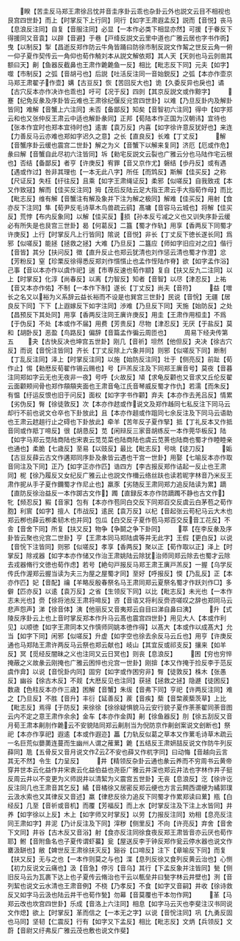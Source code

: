 <!-- { "loadSidebar": true } -->
　　睽【苦圭反马郑王肃徐吕忱并音圭序卦云乖也杂卦云外也説文云目不相视也艮宫四世卦】而上【时掌反下上行同】同行【如字王肃遐孟反】説而【音悦】丧马【息浪反注同】自复【音服注同】必显【一本作必类下相显亦然】可援【于眷反下得援同又音袁】以辟【音避】于巷【戸绛反説文云里中道也广雅云居也字书作衖】曳【以制反】掣【昌逝反郑作防云牛角皆踊曰防徐市制反説文作觢之世反云角一俯一仰子夏作契传云一角仰也荀作觭刘本从説文解依郑】其人天【天剠也马云剠凿其额曰天】劓【鱼器反截鼻也王肃作臲臲鱼一反】相比【毗志反下同】元夫【如字】噬【市制反】之弧【音胡弓也】后説【吐活反注同一音始鋭反】之弧【本亦作壶京马郑王肃翟子作壶】媾【古豆反】恢【苦回反大也】诡【久委反异也戾也】谲【古穴反本亦作决诈也乖也】吁可【况于反】四剠【其京反説文或作黥字】
　　蹇【纪免反彖及序卦皆云难也王肃徐纪偃反兊宫四世卦】以难【乃旦反卦内及解卦皆同】难解【音蟹上六注同】未否【备鄙反】知矣【音智初六注同】得中【如字郑云和也又张仲反王肃云中适也解卦彖同】正邦【荀陆本作正国为汉朝讳】宜待也【张本作宜时也郑本宜待时也】逺害【袁万反】内喜【如字徐许意反犹好也】来连【力善反马云亦难也郑如字迟久之意】之长【直良反】长难【丁丈反】
　　解【音蟹序卦云缓也震宫二世卦】解之为义【音蟹下以解来复同】济厄【厄或作危】彖曰解【音蟹自此尽初六注皆同】坼【勑宅反説文云裂也广雅云分也马陆作宅云根也】否结【备鄙反】者亨【许庚反】宥罪【音又京作尤】磐结【歩丹反】或有遇【遇或作过】咎非其理也【一本无此八字】所任【而鸩反】斯解【佳买反】之称【尺证反】失枉【纡往反】且乘【如字王肃绳证反】柔邪【似嗟反】自我致戎【本又作致冦】解而【佳买反注同】拇【茂后反陆云足大指王肃云手大指荀作母】而比【毗志反】维有解【音蟹注有解及象并下注为解之极同】解难【佳买反】用射【食亦反下注同】隼【荀尹反毛诗草木鸟兽疏云鹞】髙墉【音容马云城也】将解【佳买反】荒悖【布内反象同】以解【佳买反】损【孙本反亏减之义也又训失序卦云缓必有所失是也艮宫三世卦】曷【何葛反】二簋【蜀才作轨】用享【香两反下同蜀才许庚反】上行【时掌反凡上行皆同】隂说【音悦】非长【丁丈反下徳长遂长同】爲邪【似嗟反】能拯【拯救之拯】大难【乃旦反】二簋应【师如字旧应对之应】偕行【音皆】其分【扶问反】徴【直升反止也郑云犹清也刘作惩云清也蜀才作澄】忿【芳粉反】窒【珍栗反徐得悉反郑刘作懫懫止也孟作恎陆作脊】欲【如字孟作浴】己事【音以本亦作以虞作祀】遄【市専反速也荀作颛】复自【扶又反九二注同】以上【时掌反】化淳【尚春反】以离【力智反】知者【音智】以尽【津忍反】上祐【音又本亦作佑】不制【一本作下制】遂长【丁丈反】尚夫【音符】
　　益【増长之名又以裕为义系辞云益长裕而不设是也巽宫三世卦】民说【音恱】无疆【居良反下同】下下【上遐嫁反下如字注同】渉难【乃旦反下同】天施【始防反】之处【昌预反下其处同】用享【香两反注同王廙许庚反】用圭【王肃作用桓圭】不爲【于伪反】不处【本或作不届】用费【芳贵反】尽物【津忍反】无厌【于盐反】莫和【胡卧反】恶盈【鸟路反】偏辞【音篇孟作徧云周匝也】
　　周易下经夬传第五
　　夬【古快反决也坤宫五世卦】刚几【音祈】坦然【他但反】夬决【徐古穴反】而说【音恱注皆同】齐长【丁丈反除上六象并同】则邪【似嗟反下同】断制【丁乱反注同】泽上【时掌反注同】以施【始防反注同】壮于【侧亮反】前趾【荀作止】惕【勑厯反荀翟作锡云赐也】号【戸羔反注及下同郑王廙音号】莫夜【音暮注同郑如字云无也无夜非一夜】号呼【火故反】頄【求龟反颧也又音求又丘伦反翟云面颧颊间骨也郑作頯頯夹面也王肃音龟江氏音琴威反蜀才作仇】若濡【而朱反】有愠【纡运反恨也旧于问反】面权【如字字书作颧】弃夫【本亦作去羌吕反】情累【劣伪反】臀【徐徒敦反】次【本亦作趑或作说文及郑作趀同七私反注下同马云却行不前也说文仓卒也下卦放此】且【本亦作趄或作跙同七余反注及下同马云语助也王肃云趑趄行止之碍也下卦放此】牵羊【苦年反子夏作掔】抵【丁礼反本又作抵音同或作羝丁啼反】很【胡恳反】苋【闲辩反三家音胡练反一本作莞华板反】陆【如字马郑云苋陆商陆也宋衷云苋苋菜也陆商陆也虞云苋蒉也陆商也蜀才作睦睦亲也通也】柔脆【七歳反】至易【以豉反】最比【毗志反】号咷【徒刀反】
　　姤【古豆反薛云古文作遘郑同序卦及彖皆云遇也干宫一世卦】用娶【七喻反本亦作取音同注及下同】正乃【如字正亦作匹】诰四方【李古报反郑作诘起一反止也王肃同】柅【徐乃履反又女纪反广雅云止也説文作檷云络丝趺也读若昵字林音乃米反王肃作抳从手子夏作鑈蜀才作尼止也】羸豕【劣随反王肃同郑力追反陆读为累】蹢【直防反徐治益反一本作踯古文作】躅【直録反本亦作防蹢躅不静也古文作】牝【频忍反】豭【音家】包有【本亦作苞同白交反下同郑百交反虞云白茅苞之荀作胞】利賔【如字】擅人【市战反】逺民【袁万反】以杞【音起张云苟杞马云大木也郑云栁也薛云栁柔韧木也并同】包瓜【白交反子夏作苞马郑百交反音工花反】不舎【音舍下同】所复【扶又反】物争【争鬬之争下卦同】
　　萃【在李反彖及序卦皆云聚也兊宫二世卦】亨【王肃本同马郑陆虞等并无此字】王假【更白反】以说【音恱下注皆同】则邪【似嗟反】孝享【香两反】聚以正【荀作取以正】泽上【时掌反】除戎器【如字本亦作储又作治王肃姚陆云除犹治师同郑云除去也蜀才云除去戎器脩行文徳也荀作虑】若号【絶句戸报反马郑王肃王廙戸羔反】一握【乌学反传氏作渥郑云握当读为夫三为屋之屋蜀才同】至好【呼报反】愞【乃乱反】正【本亦作匹】妃【音配】禴【羊略反殷春祭名马王肃同郑云夏祭名蜀才作跃刘作□】多僻【匹亦反】以逺【袁万反】之省【生领反下同】以比【毗志反】未光也【一本作志未光也】赍【徐将池反王肃将啼反】咨【音谘又将利反赍咨嗟叹之辞也郑同马云悲声怨声】涕【徐音体】洟【他丽反又音夷郑云自目曰涕自鼻曰洟】
　　升【式陵反序卦云上也上音时掌反郑本作升马云髙也震宫四世卦】用见大人【本或作利见】以顺徳【如字王肃同本又作慎师同姚本徳作得】以髙大【本或作以成髙大】允当【如字下同】闲邪【似嗟反】升虚【如字空也徐去余反马云丘也】用亨【许庚反通也马郑陆王肃许两反马云祭也郑云献也】岐山【其宜反或祁支反】攘来【如羊反】冥【觅经反闇昧之义也注同又云日冥也】则丧【息浪反】
　　困【穷也穷悴掩蔽之义故彖云刚掩也广雅云困悴也兊宫一世卦】刚揜【本又作掩于捡反李于范反虞作弇】以说【音恱卦内同】固穷【如字或作困穷非】臀【徒敦反】株木【张愚反】幽谷【徐古木反】不觌【大厯反见也注同】获拯【拯救之拯】隐遯【徒困反】数歳【色柱反本亦作三歳】困解【音蟹】朱绂【音弗下同】亨祀【许两反注同】难之【乃旦反】不胜【音升】丰衍【延善反】蒺【音疾】蔾【音棃蒺蔾茨草】上比【毗志反】焉得【于防反】来徐徐【徐徐疑惧貌马云安行貌子夏作荼荼翟同荼音图云内不定之意王肃作余余】金车【本亦作金舆】劓【徐鱼器反】刖【徐五刮反又音月荀王肃本劓刖作臲云不安貌陆同郑云劓刖当为倪防京作劓刽案说文刽断也】祭祀【本亦作享祀】遐逺【本或作遐迩】藟【力轨反似葛之草本又作蔂毛诗草木疏云一名巨荒似蘡薁连蔓而生幽州人谓之蓷蔂】臲【五结反王肃妍喆反说文作防牛列反薛同】卼【五骨反又音月说文作云不安也薛又作杌字同】曰动悔【音越向云言其无不然】令生【力呈反】
　　井【精领反杂卦云通也彖云养而不穷周书云黄帝穿井世本云化益作井宋衷云化益伯益也尧臣广雅云井深也郑云井法也字林作井子挺反周云井以不变更为义师説井以清絜为义震宫五世卦】无丧【息浪反】汔【徐许讫反注同几也王肃音其乞反】繘【音橘徐又居密反郑云绠也方言云闗西谓绠为繘郭璞云汲水索也又其律反又音述】羸【律悲反徐力追反下同蜀才作累郑读曰蔂】瓶【白经反】几至【音祈或音机】而覆【芳福反】而上水【时掌反注及下注上水皆同】井养【如字徐以上反】木上【如字师又时掌反】以劳【力报反注同】劝相【息亮反注同王肃如字】井泥【乃计反注及下同】滓秽【侧里反】不向【许亮反】弃舍【音舍下文同】井谷【古木反又音浴】射【食亦反注同徐食夜反郑王肃皆音亦云厌也荀作耶】鲋【音附鱼名也子夏传谓虾蟇】瓮【屋送反李于钟反郑作瓮云停水器也说文作罋汲缾也】敝【婢世反王肃徐扶灭反】谿谷【口啼反】注下【章喻反下同】而复【扶又反】无与之也【一本作则莫之与也】渫【息列反徐又食列反黄云治也】心恻【初力反说文云痛也】汲【音急】停污【音乌】其行【下孟反象并注皆同】甃【侧旧反马云为瓦裹下达上也子夏传云脩治也干云以甎垒井曰甃字林云井壁也】洌【音列絜也说文云水清也王肃音例】不桡【乃孝反】不食【如字又音嗣】井收【徐诗救反又如字马云汲也陆云井干也荀作甃】勿幕【音莫覆也干本勿作网】
　　革【马郑云改也坎宫四世卦】乐成【音洛上六注同】相息【如字马云灭也李斐注汉书同说文作熄】欲上【时掌反】革而信之【一本无之字】以说【音恱注同】巩【九勇反固也马同】坚韧【仁震反】行有【如字又下孟反】相比【毗志反】文炳【兵领反】文蔚【音尉又纡弗反广雅云茂也敷也说文作斐】
